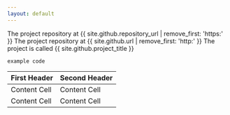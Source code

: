 ```yaml
---
layout: default
---
```

The project repository at {{ site.github.repository_url | remove_first: 'https:' }}
The project repository at {{ site.github.url | remove_first: 'http:' }}
The project is called {{ site.github.project_title }}

```
example code
```


First Header  | Second Header
------------- | -------------
Content Cell  | Content Cell
Content Cell  | Content Cell
